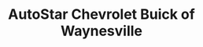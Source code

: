 ---
title: "AutoStar Chevrolet Buick of Waynesville"
url: /waynesville/autostar-chevrolet-buick-of-waynesville/
shop: Autohaus
---